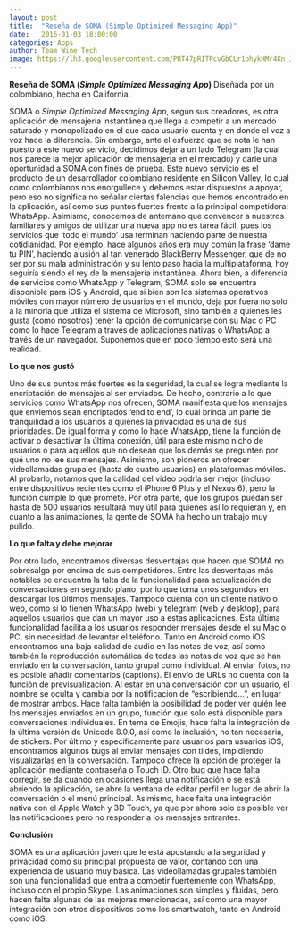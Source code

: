 ```yaml
---
layout: post
title:  "Reseña de SOMA (Simple Optimized Messaging App)"
date:   2016-01-03 18:00:00
categories: Apps
author: Team Wine Tech
image: https://lh3.googleusercontent.com/PRT47pRITPcvGbCLr1ohykHMr4Kn_JUomiyIqZLAk-86nBH6V-WNtkgxNBeErXH1ckE=w300
---
```

**Reseña de SOMA (*Simple Optimized Messaging App*)**
Diseñada por un colombiano, hecha en California.

SOMA o *Simple Optimized Messaging App*, según sus creadores, es otra aplicación de mensajería instantánea que llega a competir a un mercado saturado y monopolizado en el que cada usuario cuenta y en donde el voz a voz hace la diferencia. Sin embargo, ante el esfuerzo que se nota le han puesto a este nuevo servicio, decidimos dejar a un lado Telegram (la cual nos parece la mejor aplicación de mensajería en el mercado) y darle una oportunidad a SOMA con fines de prueba. 
Este nuevo servicio es el producto de un desarrollador colombiano residente en Silicon Valley, lo cual como colombianos nos enorgullece y debemos estar dispuestos a apoyar, pero eso no significa no señalar ciertas falencias que hemos encontrado en la aplicación, así como sus puntos fuertes frente a la principal competidora: WhatsApp. Asimismo, conocemos de antemano que convencer a nuestros familiares y amigos de utilizar una nueva app no es tarea fácil, pues los servicios que ‘todo el mundo’ usa terminan haciendo parte de nuestra cotidianidad. Por ejemplo, hace algunos años era muy común la frase ‘dame tu PIN’, haciendo alusión al tan venerado BlackBerry Messenger, que de no ser por su mala administración y su lento paso hacia la multiplataforma, hoy seguiría siendo el rey de la mensajería instantánea.
Ahora bien, a diferencia de servicios como WhatsApp y Telegram, SOMA solo se encuentra disponible para iOS y Android, que si bien son los sistemas operativos móviles con mayor número de usuarios en el mundo, deja por fuera no solo a la minoría que utiliza el sistema de Microsoft, sino también a quienes les gusta (como nosotros) tener la opción de comunicarse con su Mac o PC como lo hace Telegram a través de aplicaciones nativas o WhatsApp a través de un navegador. Suponemos que en poco tiempo esto será una realidad.

**Lo que nos gustó**

Uno de sus puntos más fuertes es la seguridad, la cual se logra mediante la encriptación de mensajes al ser enviados. De hecho, contrario a lo que servicios como WhatsApp nos ofrecen, SOMA manifiesta que los mensajes que enviemos sean encriptados ‘end to end’, lo cual brinda un parte de tranquilidad a los usuarios a quienes la privacidad es una de sus prioridades. De igual forma y como lo hace WhatsApp, tiene la función de activar o desactivar la última conexión, útil para este mismo nicho de usuarios o para aquellos que no desean que los demás se pregunten por qué uno no lee sus mensajes. Asimismo, son pioneros en ofrecer videollamadas grupales (hasta de cuatro usuarios) en plataformas móviles. Al probarlo, notamos que la calidad del video podría ser mejor (incluso entre dispositivos recientes como el iPhone 6 Plus y el Nexus 6), pero la función cumple lo que promete. Por otra parte, que los grupos puedan ser hasta de 500 usuarios resultará muy útil para quienes así lo requieran y, en cuanto a las animaciones, la gente de SOMA ha hecho un trabajo muy pulido. 

**Lo que falta y debe mejorar**

Por otro lado, encontramos diversas desventajas que hacen que SOMA no sobresalga por encima de sus competidores. Entre las desventajas más notables se encuentra la falta de la funcionalidad para actualización de conversaciones en segundo plano, por lo que toma unos segundos en descargar los últimos mensajes. Tampoco cuenta con un cliente nativo o web, como si lo tienen WhatsApp (web) y telegram (web y desktop), para aquellos usuarios que dan un mayor uso a estas aplicaciones. Esta última funcionalidad facilita a los usuarios responder mensajes desde el su Mac o PC, sin necesidad de levantar el teléfono. Tanto en Android como iOS encontramos una baja calidad de audio en las notas de voz, así como también la reproducción automática de todas las notas de voz que se han enviado en la conversación, tanto grupal como individual. Al enviar fotos, no es posible añadir comentarios (captions). El envío de URLs no cuenta con la función de previsualización. Al estar en una conversación con un usuario, el nombre se oculta y cambia por la notificación de “escribiendo…”, en lugar de mostrar ambos. Hace falta también la posibilidad de poder ver quién lee los mensajes enviados en un grupo, función que solo está disponible para conversaciones individuales. En tema de Emojis, hace falta la integración de la última versión de Unicode 8.0.0, así como la inclusión, no tan necesaria, de stickers. Por último y específicamente para usuarios para usuarios iOS, encontramos algunos bugs al enviar mensajes con tildes, impidiendo visualizarlas en la conversación. Tampoco ofrece la opción de proteger la aplicación mediante contraseña o Touch ID. Otro bug que hace falta corregir, se da cuando en ocasiones llega una notificación o se está abriendo la aplicación, se abre la ventana de editar perfil en lugar de abrir la conversación o el menú principal. Asimismo, hace falta una integración nativa con el Apple Watch y 3D Touch, ya que por ahora solo es posible ver las notificaciones pero no responder a los mensajes entrantes. 

**Conclusión**

SOMA es una aplicación joven que le está apostando a la seguridad y privacidad como su principal propuesta de valor, contando con una experiencia de usuario muy básica. Las videollamadas grupales también son una funcionalidad que entra a competir fuertemente con WhatsApp, incluso con el propio Skype. Las animaciones son simples y fluidas, pero hacen falta algunas de las mejoras mencionadas, así como una mayor integración con otros dispositivos como los smartwatch, tanto en Android como iOS. 
